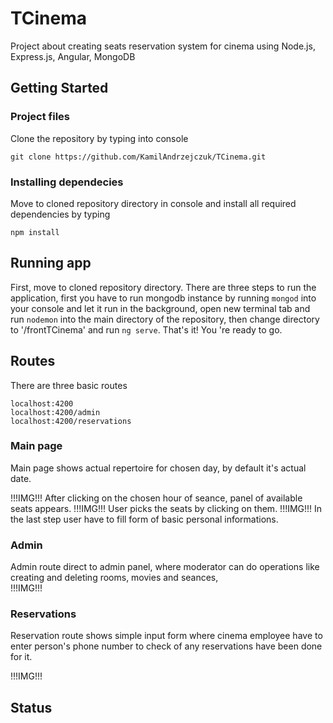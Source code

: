 # TCinema
Project about creating seats reservation system for cinema using Node.js, Express.js, Angular, MongoDB

## Getting Started

### Project files

Clone the repository by typing into console
```
git clone https://github.com/KamilAndrzejczuk/TCinema.git
```
### Installing dependecies

Move to cloned repository directory in console and install all required dependencies by typing
```
npm install
```
## Running app
First, move to cloned repository directory. There are three steps to run the application, first you have to run mongodb instance by running ```mongod``` into your console and let it run in the background,
open new terminal tab and run ```nodemon``` into the main directory of the repository, then change directory to '/frontTCinema' and run ```ng serve```. That's it! You 're ready to go.

## Routes

There are three basic routes
```
localhost:4200
localhost:4200/admin
localhost:4200/reservations
```

### Main page

Main page shows actual repertoire for chosen day, by default it's actual date. 

!!!IMG!!!
After clicking on the chosen hour of seance, panel of available seats appears.
!!!IMG!!!
User picks the seats by clicking on them.
!!!IMG!!!
In the last step user have to fill form of basic personal informations.

### Admin
Admin route direct to admin panel, where moderator can do operations like creating and deleting rooms, movies and seances,  
!!!IMG!!!
### Reservations

Reservation route shows simple input form where cinema employee have to enter person's phone number to check of any reservations have been done for it.

!!!IMG!!!

## Status